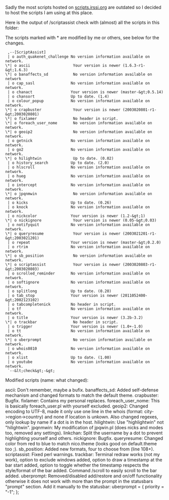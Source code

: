 Sadly the most scripts hosted on [scripts.irssi.org](http://scripts.irssi.org/)
 are outdated so I decided to host the scripts I am using at this place.

Here is the output of /scriptassist check with (almost) all the scripts in this
 folder:

The scripts marked with * are modified by me or others, see below for the
 changes.

     ,--[ScriptAssist]
     | o auth_quakenet_challenge No version information available on network.
    \*| o ascii                   Your version is newer (1.6.3-r1-&gt;1.6.3)
    \*| o banaffects_sd           No version information available on network
     | o cap_sasl                No version information available on network.
     | o chanact                 Your version is newer (master-&gt;0.5.14)
     | o chansort                Up to date. (1.4)
     | o colour_popup            No version information available on network.
    \*| o crapbuster              Your version is newer (2003020801-r1-&gt;2003020801)
    \*| o fixlamer                No header in script.
    \*| o foreach_user_nome       No version information available on network.
    \*| o geoip2                  No version information available on network.
     | o getnick                 No version information available on network.
     | o go2                     No version information available on network.
    \*| o hilightwin              Up to date. (0.02)
     | o history_search          Up to date. (2.0)
     | o hlscroll                No version information available on network.
     | o hueg                    No version information available on network.
     | o intercept               No version information available on network.
    \*| o jpqnmwin                No version information available on network.
     | o kicks                   Up to date. (0.26)
     | o knock                   No version information available on network.
     | o nickcolor               Your version is newer (1.2-&gt;1)
    \*| o nickignore              Your version is newer (0.05-&gt;0.03)
     | o notifyquit              No version information available on network.
    \*| o queryresume             Your version is newer (2003021201-r1-&gt;2003021201)
     | o repeat                  Your version is newer (master-&gt;0.2.0)
     | o rtrim                   No version information available on network.
    \*| o sb_position             No version information available on network.
    \*| o scriptassist            Your version is newer (2003020803-r1-&gt;2003020803)
     | o scrolled_reminder       No version information available on network.
     | o softignore              No version information available on network.
     | o splitlong               Up to date. (0.20)
     | o tab_stop                Your version is newer (2011052400-&gt;2002123102)
     | o tabcompletenick         No header in script.
     | o tf                      No version information available on network.
     | o title                   Your version is newer (3.2b-3.2)
    \*| o trackbar                No header in script.
     | o trigger                 Your version is newer (1.0+-1.0)
     | o tt                      No version information available on network.
    \*| o uberprompt              No version information available on network.
     | o whois0810               No version information available on network.
     | o xlist                   Up to date. (1.00)
     | o youtube                 No version information available on network.
     `--&lt;check&gt;-&gt;

Modified scripts (name: what changed):

ascii:             Don't remember, maybe a bufix.
banaffects_sd:     Added self-defense mechanism and changed formats
                   to match the default theme.
crapbuster:        Bugfix.
fixlamer:          Contains my personal replaces.
foreach_user_nome: This is basically foreach_user.pl with yourself excluded.
geoip2:            Changed encoding to UTF-8, made it only use one line in the whois
                   (format: city-&gt;region-&gt;country) and none if location is unkown.
                   Also changed regexes, only lookup by name if a dot is in the host.
hilightwin:        Use "highlightwin" not "hilightwin".
jpqnmwin:          My modification of jpqwin.pl (does nicks and modes too,
                   removed any settings).
linkchan:          Split the username by a dot to prevent highlighting yourself and others.
nickignore:        Bugfix.
queryresume:       Changed color from red to blue to match nico.theme
                   (looks good on default.theme too ;).
sb_position:       Added new formats, four to choose from (line 108+).
scriptassist:      Fixed perl warnings.
trackbar:          Terminal redraw works (not my work), option to exclude windows added,
                   option to draw a timestamp at the bar start added, option to toggle
                   whether the timestamp respects the style/format of the bar added.
                   Command /scroll to easily scroll to the bar added.
uberprompt:        Removed/disabled add/restore and on/off functionality otherwise it does
                   not work with more than the prompt in the statusbars "prompt" section.
                   Add it manually to the statusbar: uberprompt = { priority = "-1"; };
